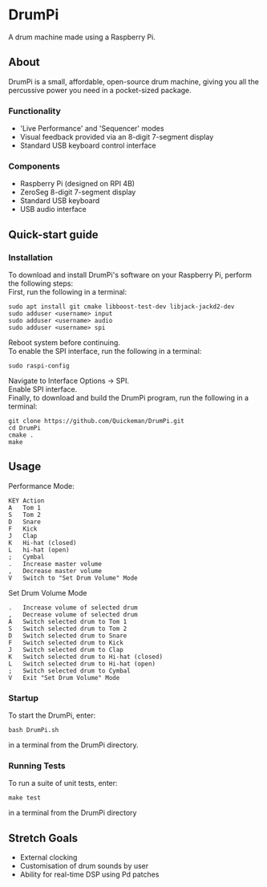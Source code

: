 # DrumPi
A drum machine made using a Raspberry Pi.

## About
DrumPi is a small, affordable, open-source drum machine, giving you all the percussive power you need in a pocket-sized package.

### Functionality
- 'Live Performance' and 'Sequencer' modes
- Visual feedback provided via an 8-digit 7-segment display
- Standard USB keyboard control interface

### Components
- Raspberry Pi (designed on RPI 4B)
- ZeroSeg 8-digit 7-segment display
- Standard USB keyboard
- USB audio interface

## Quick-start guide
### Installation
To download and install DrumPi's software on your Raspberry Pi, perform the following steps:    
First, run the following in a terminal:
```
sudo apt install git cmake libboost-test-dev libjack-jackd2-dev
sudo adduser <username> input
sudo adduser <username> audio
sudo adduser <username> spi
```
Reboot system before continuing.    
To enable the SPI interface, run the following in a terminal:
```
sudo raspi-config
```
Navigate to Interface Options -> SPI.   
Enable SPI interface.   
Finally, to download and build the DrumPi program, run the following in a terminal:
```
git clone https://github.com/Quickeman/DrumPi.git
cd DrumPi
cmake .
make
```

## Usage
Performance Mode:  
```
KEY	Action
A	Tom 1
S	Tom 2
D	Snare
F	Kick
J	Clap
K	Hi-hat (closed)
L	hi-hat (open)
;	Cymbal
.	Increase master volume
,	Decrease master volume
V	Switch to "Set Drum Volume" Mode
```
Set Drum Volume Mode
```
.	Increase volume of selected drum
,	Decrease volume of selected drum
A	Switch selected drum to Tom 1
S	Switch selected drum to Tom 2
D	Switch selected drum to Snare
F	Switch selected drum to Kick
J	Switch selected drum to Clap
K	Switch selected drum to Hi-hat (closed)
L	Switch selected drum to Hi-hat (open)
;	Switch selected drum to Cymbal
V	Exit "Set Drum Volume" Mode
```

### Startup
To start the DrumPi, enter:
```
bash DrumPi.sh
```
in a terminal from the DrumPi directory.

### Running Tests
To run a suite of unit tests, enter:
```
make test
```
in a terminal from the DrumPi directory

## Stretch Goals
- External clocking
- Customisation of drum sounds by user
- Ability for real-time DSP using Pd patches
